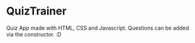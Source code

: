 # QuizTrainer
Quiz App made with HTML, CSS and Javascript. Questions can be added via the constructor. :D
